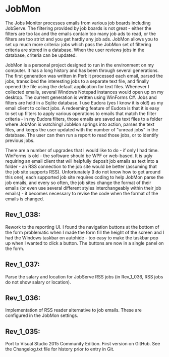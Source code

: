 # JobMon
The Jobs Monitor processes emails from various job boards including JobServe. The filtering provided by job boards is not great - either the filters are too lax and the emails contain too many job ads to read, or the filters are too strict and you get hardly any job ads. JobMon allows you to set up much more criteria: jobs which pass the JobMon set of filtering criteria are stored in a database. When the user reviews jobs in the database, criteria can be updated.

JobMon is a personal project designed to run in the environment on my computer. It has a long history and has been through several generations. The first generation was written in Perl: it processed each email, parsed the jobs, transcibed the interesting jobs to a separate text file, and finally opened the file using the default application for text files. Whenever I collected emails, several Windows Notepad instances would open up on my desktop. The current generation is written using WinForms C#. Jobs and filters are held in a Sqlite database. I use Eudora (yes I know it is old!) as my email client to collect jobs. A redeeming feature of Eudora is that it is easy to set up filters to apply various operations to emails that match the filter criteria - in my Eudora filters, those emails are saved as text files to a folder where JobMon is watching! JobMon springs into action, parses the text files, and keeps the user updated with the number of "unread jobs" in the database. The user can then run a report to read those jobs, or to identify previous jobs.

There are a number of upgrades that I would like to do - if only I had time. WinForms is old - the software should be WPF or web-based. It is ugly requiring an email client that will helpfully deposit job emails as text into a folder - an RSS connection to the job site would be better (assuming that the job site supports RSS). Unfortunately (I do not know how to get around this one), each supported job site requires coding to help JobMon parse the job emails, and every so often, the job sites change the format of their emails (or even use several different styles interchangeably within their job emails) - it becomes necessary to revise the code when the format of the emails is changed.

## Rev_1_038:
Rework to the reporting UI. I found the navigation buttons at the bottom of the form problematic when I made the form fill the height of the screen and I had the Windows taskbar on autohide - too easy to make the taskbar pop up when I wanted to click a button. The buttons are now in a single panel on the form.

## Rev_1_037:
Parse the salary and location for JobServe RSS jobs (in Rev_1_036, RSS jobs do not show salary or location).

## Rev_1_036:
Implementation of RSS reader alternative to job emails. These are configured in the JobMon settings.

## Rev_1_035:
Port to Visual Studio 2015 Community Edition.
First version on GitHub.
See the Changelog.txt file for history prior to entry in Git.

